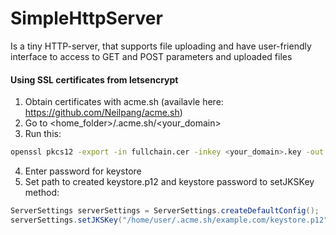 # SimpleHttpServer

Is a tiny HTTP-server, that supports file uploading and have user-friendly interface to access to GET and POST parameters and uploaded files

#### Using SSL certificates from letsencrypt
1) Obtain certificates with acme.sh (availavle here: https://github.com/Neilpang/acme.sh)
2) Go to <home_folder>/.acme.sh/<your_domain>
3) Run this:
```bash
openssl pkcs12 -export -in fullchain.cer -inkey <your_domain>.key -out keystore.p12 -name tomcat -CAfile ca.cer -caname root
```
4) Enter password for keystore
5) Set path to created keystore.p12 and keystore password to setJKSKey method:
```java
ServerSettings serverSettings = ServerSettings.createDefaultConfig();
serverSettings.setJKSKey("/home/user/.acme.sh/example.com/keystore.p12", "storepass")
```
